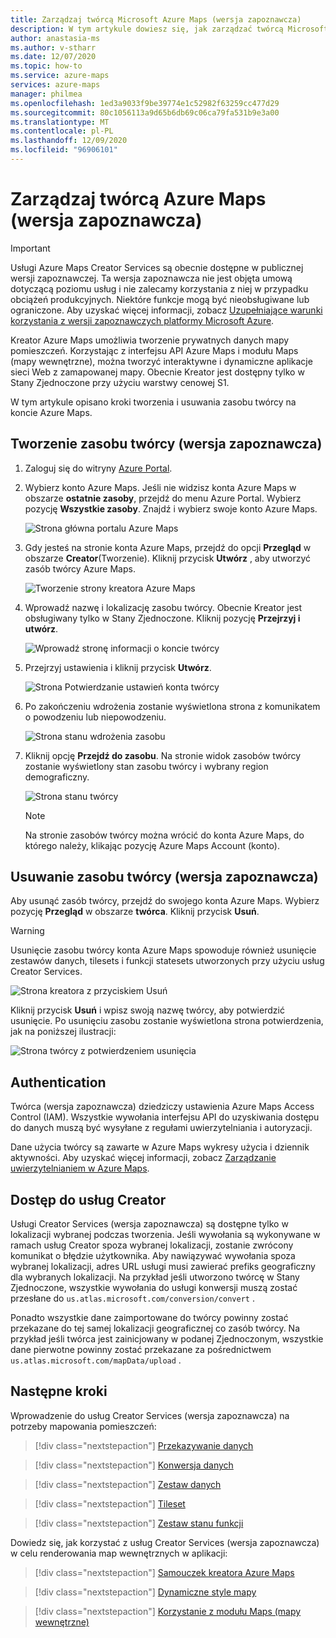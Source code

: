 ```yaml
---
title: Zarządzaj twórcą Microsoft Azure Maps (wersja zapoznawcza)
description: W tym artykule dowiesz się, jak zarządzać twórcą Microsoft Azure Maps (wersja zapoznawcza).
author: anastasia-ms
ms.author: v-stharr
ms.date: 12/07/2020
ms.topic: how-to
ms.service: azure-maps
services: azure-maps
manager: philmea
ms.openlocfilehash: 1ed3a9033f9be39774e1c52982f63259cc477d29
ms.sourcegitcommit: 80c1056113a9d65b6db69c06ca79fa531b9e3a00
ms.translationtype: MT
ms.contentlocale: pl-PL
ms.lasthandoff: 12/09/2020
ms.locfileid: "96906101"
---
```

# <a name="manage-azure-maps-creator-preview"></a>Zarządzaj twórcą Azure Maps (wersja zapoznawcza) 

> [!IMPORTANT]
> Usługi Azure Maps Creator Services są obecnie dostępne w publicznej wersji zapoznawczej.
> Ta wersja zapoznawcza nie jest objęta umową dotyczącą poziomu usług i nie zalecamy korzystania z niej w przypadku obciążeń produkcyjnych. Niektóre funkcje mogą być nieobsługiwane lub ograniczone. Aby uzyskać więcej informacji, zobacz [Uzupełniające warunki korzystania z wersji zapoznawczych platformy Microsoft Azure](https://azure.microsoft.com/support/legal/preview-supplemental-terms/).

Kreator Azure Maps umożliwia tworzenie prywatnych danych mapy pomieszczeń. Korzystając z interfejsu API Azure Maps i modułu Maps (mapy wewnętrzne), można tworzyć interaktywne i dynamiczne aplikacje sieci Web z zamapowanej mapy. Obecnie Kreator jest dostępny tylko w Stany Zjednoczone przy użyciu warstwy cenowej S1.

W tym artykule opisano kroki tworzenia i usuwania zasobu twórcy na koncie Azure Maps.

## <a name="create-creator-preview-resource"></a>Tworzenie zasobu twórcy (wersja zapoznawcza)

1. Zaloguj się do witryny [Azure Portal](https://portal.azure.com).

2. Wybierz konto Azure Maps. Jeśli nie widzisz konta Azure Maps w obszarze **ostatnie zasoby**, przejdź do menu Azure Portal. Wybierz pozycję **Wszystkie zasoby**. Znajdź i wybierz swoje konto Azure Maps.

    ![Strona główna portalu Azure Maps](./media/how-to-manage-creator/select-maps-account.png)

3. Gdy jesteś na stronie konta Azure Maps, przejdź do opcji **Przegląd** w obszarze **Creator**(Tworzenie). Kliknij przycisk  **Utwórz**  , aby utworzyć zasób twórcy Azure Maps.

    ![Tworzenie strony kreatora Azure Maps](./media/how-to-manage-creator/creator-blade-settings.png)

4. Wprowadź nazwę i lokalizację zasobu twórcy. Obecnie Kreator jest obsługiwany tylko w Stany Zjednoczone. Kliknij pozycję **Przejrzyj i utwórz**.

   ![Wprowadź stronę informacji o koncie twórcy](./media/how-to-manage-creator/creator-creation-dialog.png)

5. Przejrzyj ustawienia i kliknij przycisk **Utwórz**.

    ![Strona Potwierdzanie ustawień konta twórcy](./media/how-to-manage-creator/creator-create-dialog.png)

6. Po zakończeniu wdrożenia zostanie wyświetlona strona z komunikatem o powodzeniu lub niepowodzeniu.

   ![Strona stanu wdrożenia zasobu](./media/how-to-manage-creator/creator-resource-created.png)

7. Kliknij opcję **Przejdź do zasobu**. Na stronie widok zasobów twórcy zostanie wyświetlony stan zasobu twórcy i wybrany region demograficzny.

    ![Strona stanu twórcy](./media/how-to-manage-creator/creator-resource-view.png)

   >[!NOTE]
   >Na stronie zasobów twórcy można wrócić do konta Azure Maps, do którego należy, klikając pozycję Azure Maps Account (konto).

## <a name="delete-creator-preview-resource"></a>Usuwanie zasobu twórcy (wersja zapoznawcza)

Aby usunąć zasób twórcy, przejdź do swojego konta Azure Maps. Wybierz pozycję **Przegląd** w obszarze **twórca**. Kliknij przycisk **Usuń**.

>[!WARNING]
>Usunięcie zasobu twórcy konta Azure Maps spowoduje również usunięcie zestawów danych, tilesets i funkcji statesets utworzonych przy użyciu usług Creator Services.

![Strona kreatora z przyciskiem Usuń](./media/how-to-manage-creator/creator-delete.png)

Kliknij przycisk **Usuń** i wpisz swoją nazwę twórcy, aby potwierdzić usunięcie. Po usunięciu zasobu zostanie wyświetlona strona potwierdzenia, jak na poniższej ilustracji:

![Strona twórcy z potwierdzeniem usunięcia](./media/how-to-manage-creator/creator-confirmdelete.png)

## <a name="authentication"></a>Authentication

Twórca (wersja zapoznawcza) dziedziczy ustawienia Azure Maps Access Control (IAM). Wszystkie wywołania interfejsu API do uzyskiwania dostępu do danych muszą być wysyłane z regułami uwierzytelniania i autoryzacji.

Dane użycia twórcy są zawarte w Azure Maps wykresy użycia i dziennik aktywności.  Aby uzyskać więcej informacji, zobacz [Zarządzanie uwierzytelnianiem w Azure Maps](./how-to-manage-authentication.md).

## <a name="access-to-creator-services"></a>Dostęp do usług Creator

Usługi Creator Services (wersja zapoznawcza) są dostępne tylko w lokalizacji wybranej podczas tworzenia. Jeśli wywołania są wykonywane w ramach usług Creator spoza wybranej lokalizacji, zostanie zwrócony komunikat o błędzie użytkownika. Aby nawiązywać wywołania spoza wybranej lokalizacji, adres URL usługi musi zawierać prefiks geograficzny dla wybranych lokalizacji. Na przykład jeśli utworzono twórcę w Stany Zjednoczone, wszystkie wywołania do usługi konwersji muszą zostać przesłane do `us.atlas.microsoft.com/conversion/convert` .

Ponadto wszystkie dane zaimportowane do twórcy powinny zostać przekazane do tej samej lokalizacji geograficznej co zasób twórcy. Na przykład jeśli twórca jest zainicjowany w podanej Zjednoczonym, wszystkie dane pierwotne powinny zostać przekazane za pośrednictwem `us.atlas.microsoft.com/mapData/upload` .

## <a name="next-steps"></a>Następne kroki

Wprowadzenie do usług Creator Services (wersja zapoznawcza) na potrzeby mapowania pomieszczeń:

> [!div class="nextstepaction"]
> [Przekazywanie danych](creator-indoor-maps.md#upload-a-drawing-package)

> [!div class="nextstepaction"]
> [Konwersja danych](creator-indoor-maps.md#convert-a-drawing-package)

> [!div class="nextstepaction"]
> [Zestaw danych](creator-indoor-maps.md#datasets)

> [!div class="nextstepaction"]
> [Tileset](creator-indoor-maps.md#tilesets)

> [!div class="nextstepaction"]
> [Zestaw stanu funkcji](creator-indoor-maps.md#feature-statesets)

Dowiedz się, jak korzystać z usług Creator Services (wersja zapoznawcza) w celu renderowania map wewnętrznych w aplikacji:

> [!div class="nextstepaction"]
> [Samouczek kreatora Azure Maps](tutorial-creator-indoor-maps.md)

> [!div class="nextstepaction"]
> [Dynamiczne style mapy](indoor-map-dynamic-styling.md)

> [!div class="nextstepaction"]
> [Korzystanie z modułu Maps (mapy wewnętrzne)](how-to-use-indoor-module.md)